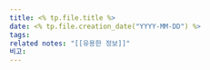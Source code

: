 ```yaml
---
title: <% tp.file.title %>
date: <% tp.file.creation_date("YYYY-MM-DD") %>
tags: 
related notes: "[[유용한 정보]]"
비고:
---
```


